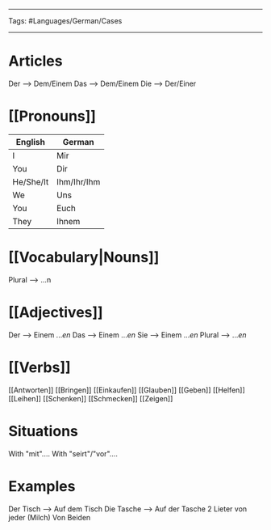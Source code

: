 ___
Tags: #Languages/German/Cases 
___
# Articles
Der --> Dem/Einem
Das --> Dem/Einem
Die --> Der/Einer

# [[Pronouns]]
English | German
------------ | ------------
I | Mir
You | Dir
He/She/It | Ihm/Ihr/Ihm
We | Uns
You | Euch
They | Ihnem

# [[Vocabulary|Nouns]]
Plural --> ...n

# [[Adjectives]]
Der --> Einem ...*en*
Das --> Einem ...*en*
Sie --> Einem ...*en*
Plural -->  ...*en*

# [[Verbs]]
[[Antworten]]
[[Bringen]]
[[Einkaufen]]
[[Glauben]]
[[Geben]]
[[Helfen]]
[[Leihen]]
[[Schenken]]
[[Schmecken]]
[[Zeigen]]

# Situations
With "mit"....
With "seirt"/"vor"....

# Examples
Der Tisch --> Auf dem Tisch
Die Tasche --> Auf der Tasche
2 Lieter von jeder (Milch)
Von Beiden
